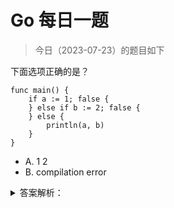 # Go 每日一题

> 今日（2023-07-23）的题目如下

下面选项正确的是？

```golang
func main() {
	if a := 1; false {
	} else if b := 2; false {
	} else {
		println(a, b)
	}
}
```

- A. 1 2
- B. compilation error

<details>
<summary>答案解析：</summary>
<div>

参考答案及解析：A。

推荐一篇文章，讲的很详细 [https://studygolang.com/articles/35587](https://studygolang.com/articles/35587)

</div>
</details>
